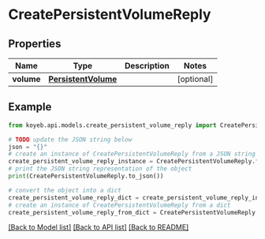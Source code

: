 # CreatePersistentVolumeReply


## Properties

Name | Type | Description | Notes
------------ | ------------- | ------------- | -------------
**volume** | [**PersistentVolume**](PersistentVolume.md) |  | [optional] 

## Example

```python
from koyeb.api.models.create_persistent_volume_reply import CreatePersistentVolumeReply

# TODO update the JSON string below
json = "{}"
# create an instance of CreatePersistentVolumeReply from a JSON string
create_persistent_volume_reply_instance = CreatePersistentVolumeReply.from_json(json)
# print the JSON string representation of the object
print(CreatePersistentVolumeReply.to_json())

# convert the object into a dict
create_persistent_volume_reply_dict = create_persistent_volume_reply_instance.to_dict()
# create an instance of CreatePersistentVolumeReply from a dict
create_persistent_volume_reply_from_dict = CreatePersistentVolumeReply.from_dict(create_persistent_volume_reply_dict)
```
[[Back to Model list]](../README.md#documentation-for-models) [[Back to API list]](../README.md#documentation-for-api-endpoints) [[Back to README]](../README.md)



